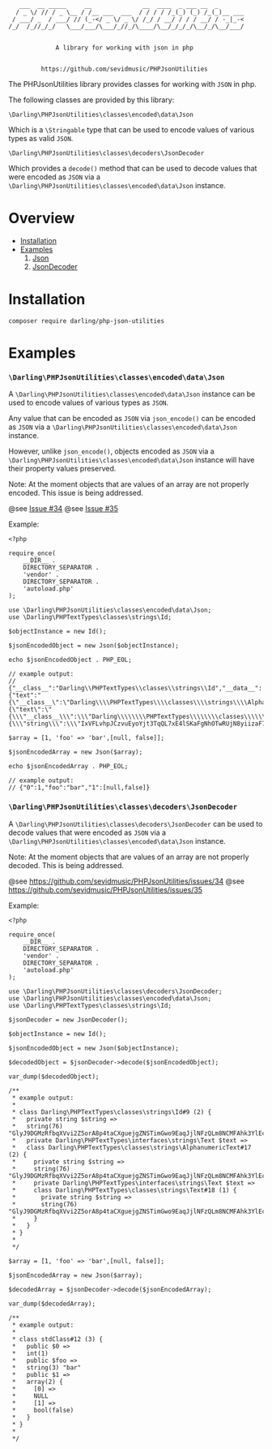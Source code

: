 ```
   ___  __ _____     __              __  ____  _ ___ __  _
  / _ \/ // / _ \__ / /__ ___  ___  / / / / /_(_) (_) /_(_)__ ___
 / ___/ _  / ___/ // (_-</ _ \/ _ \/ /_/ / __/ / / / __/ / -_|_-<
/_/  /_//_/_/   \___/___/\___/_//_/\____/\__/_/_/_/\__/_/\__/___/


             A library for working with json in php


         https://github.com/sevidmusic/PHPJsonUtilities
```

The PHPJsonUtilities library provides classes for working with
`JSON` in php.

The following classes are provided by this library:

```
\Darling\PHPJsonUtilities\classes\encoded\data\Json

```
Which is a `\Stringable` type that can be used to encode values of
various types as valid `JSON`.

```
\Darling\PHPJsonUtilities\classes\decoders\JsonDecoder

```

Which provides a `decode()` method that can be used
to decode values that were encoded as `JSON` via a
`\Darling\PHPJsonUtilities\classes\encoded\data\Json`
instance.

# Overview

- [Installation](#installation)
- [Examples](#examples)
    1. [Json](#darlingphpjsonutilitiesclassesencodeddatajson)
    2. [JsonDecoder](#darlingphpjsonutilitiesclassesdecodersjsondecoder)

# Installation

```
composer require darling/php-json-utilities

```

# Examples

### `\Darling\PHPJsonUtilities\classes\encoded\data\Json`

A `\Darling\PHPJsonUtilities\classes\encoded\data\Json` instance can
be used to encode values of various types as `JSON`.

Any value that can be encoded as `JSON` via `json_encode()`
can be encoded as `JSON` via a
`\Darling\PHPJsonUtilities\classes\encoded\data\Json` instance.

However, unlike `json_encode()`, objects encoded as `JSON` via a
`\Darling\PHPJsonUtilities\classes\encoded\data\Json` instance
will have their property values preserved.

Note:
At the moment objects that are values of an array are not
properly encoded. This issue is being addressed.

@see [Issue #34](https://github.com/sevidmusic/PHPJsonUtilities/issues/34)
@see [Issue #35](https://github.com/sevidmusic/PHPJsonUtilities/issues/35)

Example:

```
<?php

require_once(
    __DIR__ .
    DIRECTORY_SEPARATOR .
    'vendor' .
    DIRECTORY_SEPARATOR .
    'autoload.php'
);

use \Darling\PHPJsonUtilities\classes\encoded\data\Json;
use \Darling\PHPTextTypes\classes\strings\Id;

$objectInstance = new Id();

$jsonEncodedObject = new Json($objectInstance);

echo $jsonEncodedObject . PHP_EOL;

// example output:
// {"__class__":"Darling\\PHPTextTypes\\classes\\strings\\Id","__data__":{"text":"{\"__class__\":\"Darling\\\\PHPTextTypes\\\\classes\\\\strings\\\\AlphanumericText\",\"__data__\":{\"text\":\"{\\\"__class__\\\":\\\"Darling\\\\\\\\PHPTextTypes\\\\\\\\classes\\\\\\\\strings\\\\\\\\Text\\\",\\\"__data__\\\":{\\\"string\\\":\\\"IxVFLvhpJCzvuEyoYjt3TqQL7xE4lSKaFgNhOTwRUjN8yiizaF7gfADZHVl7WJfmHdg52i0Nrl12Kc\\\"}}\",\"string\":\"IxVFLvhpJCzvuEyoYjt3TqQL7xE4lSKaFgNhOTwRUjN8yiizaF7gfADZHVl7WJfmHdg52i0Nrl12Kc\"}}","string":"IxVFLvhpJCzvuEyoYjt3TqQL7xE4lSKaFgNhOTwRUjN8yiizaF7gfADZHVl7WJfmHdg52i0Nrl12Kc"}}

$array = [1, 'foo' => 'bar',[null, false]];

$jsonEncodedArray = new Json($array);

echo $jsonEncodedArray . PHP_EOL;

// example output:
// {"0":1,"foo":"bar","1":[null,false]}

```

### `\Darling\PHPJsonUtilities\classes\decoders\JsonDecoder`

A `\Darling\PHPJsonUtilities\classes\decoders\JsonDecoder` can
be used to decode values that were encoded as `JSON` via a
`\Darling\PHPJsonUtilities\classes\encoded\data\Json` instance.

Note:
At the moment objects that are values of an array are not
properly decoded. This is being addressed.

@see https://github.com/sevidmusic/PHPJsonUtilities/issues/34
@see https://github.com/sevidmusic/PHPJsonUtilities/issues/35

Example:

```
<?php

require_once(
    __DIR__ .
    DIRECTORY_SEPARATOR .
    'vendor' .
    DIRECTORY_SEPARATOR .
    'autoload.php'
);

use \Darling\PHPJsonUtilities\classes\decoders\JsonDecoder;
use \Darling\PHPJsonUtilities\classes\encoded\data\Json;
use \Darling\PHPTextTypes\classes\strings\Id;

$jsonDecoder = new JsonDecoder();

$objectInstance = new Id();

$jsonEncodedObject = new Json($objectInstance);

$decodedObject = $jsonDecoder->decode($jsonEncodedObject);

var_dump($decodedObject);

/**
 * example output:
 *
 * class Darling\PHPTextTypes\classes\strings\Id#9 (2) {
 *   private string $string =>
 *   string(76) "GlyJ9DGMzRfbqXVvi2Z5orA8p4taCXguejgZNSTimGwo9EaqJjlNFzQLm8NCMFAhk3YlEcWYQwsc"
 *   private Darling\PHPTextTypes\interfaces\strings\Text $text =>
 *   class Darling\PHPTextTypes\classes\strings\AlphanumericText#17 (2) {
 *     private string $string =>
 *     string(76) "GlyJ9DGMzRfbqXVvi2Z5orA8p4taCXguejgZNSTimGwo9EaqJjlNFzQLm8NCMFAhk3YlEcWYQwsc"
 *     private Darling\PHPTextTypes\interfaces\strings\Text $text =>
 *     class Darling\PHPTextTypes\classes\strings\Text#18 (1) {
 *       private string $string =>
 *       string(76) "GlyJ9DGMzRfbqXVvi2Z5orA8p4taCXguejgZNSTimGwo9EaqJjlNFzQLm8NCMFAhk3YlEcWYQwsc"
 *     }
 *   }
 * }
 *
 */

$array = [1, 'foo' => 'bar',[null, false]];

$jsonEncodedArray = new Json($array);

$decodedArray = $jsonDecoder->decode($jsonEncodedArray);

var_dump($decodedArray);

/**
 * example output:
 *
 * class stdClass#12 (3) {
 *   public $0 =>
 *   int(1)
 *   public $foo =>
 *   string(3) "bar"
 *   public $1 =>
 *   array(2) {
 *     [0] =>
 *     NULL
 *     [1] =>
 *     bool(false)
 *   }
 * }
 *
 */

```

